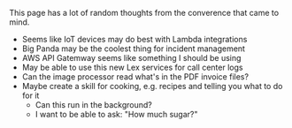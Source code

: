 This page has a lot of random thoughts from the converence that came to mind.

* Seems like IoT devices may do best with Lambda integrations
* Big Panda may be the coolest thing for incident management
* AWS API Gatemway seems like something I should be using
* May be able to use this new Lex services for call center logs
* Can the image processor read what's in the PDF invoice files?
* Maybe create a skill for cooking, e.g. recipes and telling you what to do for it
  * Can this run in the background?
  * I want to be able to ask: "How much sugar?"